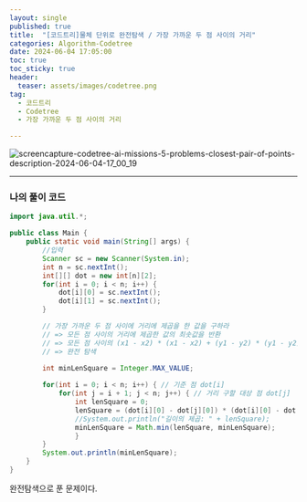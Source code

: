 ```yaml
---
layout: single
published: true
title:  "[코드트리]물체 단위로 완전탐색 / 가장 가까운 두 점 사이의 거리"
categories: Algorithm-Codetree
date: 2024-06-04 17:05:00
toc: true
toc_sticky: true
header:
  teaser: assets/images/codetree.png
tag:   
  - 코드트리
  - Codetree
  - 가장 가까운 두 점 사이의 거리

---
```


![screencapture-codetree-ai-missions-5-problems-closest-pair-of-points-description-2024-06-04-17_00_19](https://github.com/BaxDailyGit/BaxDailyGit.github.io/assets/99312529/be285bf3-bcf4-4599-869e-534c57dcee1f)


----------------

### 나의 풀이 코드

```java
import java.util.*;

public class Main {
    public static void main(String[] args) {
        //입력
        Scanner sc = new Scanner(System.in);
        int n = sc.nextInt();
        int[][] dot = new int[n][2];
        for(int i = 0; i < n; i++) {
            dot[i][0] = sc.nextInt();
            dot[i][1] = sc.nextInt();
        }

        // 가장 가까운 두 점 사이에 거리에 제곱을 한 값을 구하라
        // => 모든 점 사이의 거리에 제곱한 값의 최솟값을 반환
        // => 모든 점 사이의 (x1 - x2) * (x1 - x2) + (y1 - y2) * (y1 - y2)의 최솟값을 반환
        // => 완전 탐색

        int minLenSquare = Integer.MAX_VALUE;
        
        for(int i = 0; i < n; i++) { // 기준 점 dot[i]
            for(int j = i + 1; j < n; j++) { // 거리 구할 대상 점 dot[j]
                int lenSquare = 0;
                lenSquare = (dot[i][0] - dot[j][0]) * (dot[i][0] - dot[j][0]) + (dot[i][1] - dot[j][1]) * (dot[i][1] - dot[j][1]);
                //System.out.println("길이의 제곱: " + lenSquare);
                minLenSquare = Math.min(lenSquare, minLenSquare);
                }
        }
        System.out.println(minLenSquare);
    }
}
```

완전탐색으로 푼 문제이다.
        
